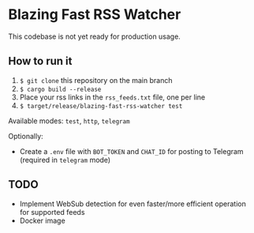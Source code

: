 # Blazing Fast RSS Watcher

This codebase is not yet ready for production usage.

## How to run it

1. `$ git clone` this repository on the main branch
2. `$ cargo build --release`
3. Place your rss links in the `rss_feeds.txt` file, one per line
4. `$ target/release/blazing-fast-rss-watcher test`

Available modes: `test`, `http`, `telegram`

Optionally:

- Create a `.env` file with `BOT_TOKEN` and `CHAT_ID` for posting to Telegram (required in `telegram` mode)

## TODO

- Implement WebSub detection for even faster/more efficient operation for supported feeds
- Docker image
